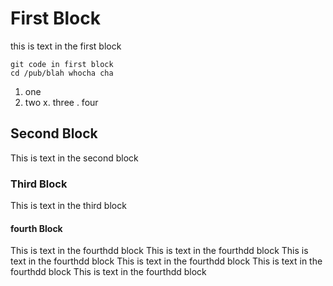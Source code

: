 # First Block
this is text in the first block 
```
git code in first block
cd /pub/blah whocha cha
```
  1. one
  2. two
  x. three
   . four
## Second Block
This is text in the second block

### Third Block
This is text in the third block

#### fourth Block
This is text in the fourthdd block
This is text in the fourthdd block
This is text in the fourthdd block
This is text in the fourthdd block
This is text in the fourthdd block
This is text in the fourthdd block